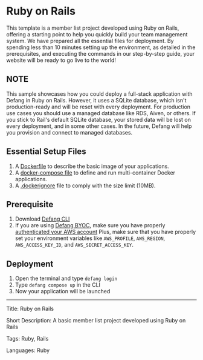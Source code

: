 # Ruby on Rails

This template is a member list project developed using Ruby on Rails, offering a starting point to help you quickly build your team management system. We have prepared all the essential files for deployment. By spending less than 10 minutes setting up the environment, as detailed in the prerequisites, and executing the commands in our step-by-step guide, your website will be ready to go live to the world!

## NOTE

This sample showcases how you could deploy a full-stack application with Defang in Ruby on Rails. However, it uses a SQLite database, which isn't production-ready and will be reset with every deployment. For production use cases you should use a managed database like RDS, Aiven, or others. If you stick to Rail's default SQLite database, your stored data will be lost on every deployment, and in some other cases. In the future, Defang will help you provision and connect to managed databases.

## Essential Setup Files

1. A [Dockerfile](https://docs.docker.com/develop/develop-images/dockerfile_best-practices/) to describe the basic image of your applications.
2. A [docker-compose file](https://docs.defang.io/docs/concepts/compose) to define and run multi-container Docker applications.
3. A [.dockerignore](https://docs.docker.com/build/building/context/#dockerignore-files) file to comply with the size limit (10MB).

## Prerequisite

1. Download [Defang CLI](https://github.com/DefangLabs/defang)
2. If you are using [Defang BYOC](https://docs.defang.io/docs/concepts/defang-byoc), make sure you have properly [authenticated your AWS account](https://docs.aws.amazon.com/cli/latest/userguide/cli-chap-configure.html)
   Plus, make sure that you have properly set your environment variables like `AWS_PROFILE`, `AWS_REGION`, `AWS_ACCESS_KEY_ID`, and `AWS_SECRET_ACCESS_KEY`.

## Deployment

1. Open the terminal and type `defang login`
2. Type `defang compose up` in the CLI
3. Now your application will be launched

---

Title: Ruby on Rails

Short Description: A basic member list project developed using Ruby on Rails

Tags: Ruby, Rails

Languages: Ruby
